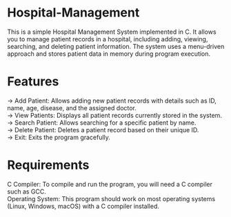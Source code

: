 # Hospital-Management
This is a simple Hospital Management System implemented in C. It allows you to manage patient records in a hospital, including adding, viewing, searching, and deleting patient information. The system uses a menu-driven approach and stores patient data in memory during program execution.<br/>

# Features
-> Add Patient: Allows adding new patient records with details such as ID, name, age, disease, and the assigned doctor.<br/>
-> View Patients: Displays all patient records currently stored in the system.<br/>
-> Search Patient: Allows searching for a specific patient by name.<br/>
-> Delete Patient: Deletes a patient record based on their unique ID.<br/>
-> Exit: Exits the program gracefully.<br/>
# Requirements
C Compiler: To compile and run the program, you will need a C compiler such as GCC.<br/>
Operating System: This program should work on most operating systems (Linux, Windows, macOS) with a C compiler installed.<br/>
